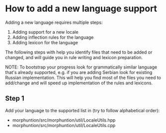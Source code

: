 # How to add a new language support

Adding a new language requires multiple steps:
1. Adding support for a new locale
2. Adding inflection rules for the language
3. Adding lexicon for the language

The following steps with help you identify files that need to be added or changed, and will guide you in rule writing and lexicon preparation.

NOTE: To bootstrap your progress look for grammatically similar language that's already supported, e.g. if you are adding Serbian look for existing Russian implementation.
This will help you find most of the files you need to add/change and will speed up implementation of the rules and lexicons.

## Step 1
Add your language to the supported list in (try to follow alphabetical order):
* morphuntion/src/morphuntion/util/LocaleUtils.hpp
* morphuntion/src/morphuntion/util/LocaleUtils.cpp
